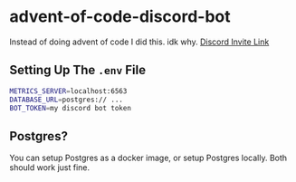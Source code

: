 # advent-of-code-discord-bot

Instead of doing advent of code I did this. idk why.
[Discord Invite Link](https://discord.com/api/oauth2/authorize?client_id=1047611666604503061&permissions=8&scope=bot%20applications.commands)

## Setting Up The `.env` File

```sh 
METRICS_SERVER=localhost:6563
DATABASE_URL=postgres:// ...
BOT_TOKEN=my discord bot token
```

## Postgres?

You can setup Postgres as a docker image, or setup Postgres locally. Both should work just fine.
